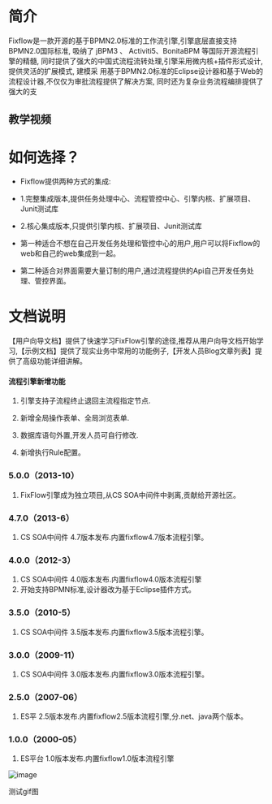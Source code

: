# 简介

Fixflow是一款开源的基于BPMN2.0标准的工作流引擎,引擎底层直接支持BPMN2.0国际标准,
吸纳了 jBPM3 、 Activiti5、BonitaBPM 等国际开源流程引擎的精髓,
同时提供了强大的中国式流程流转处理,引擎采用微内核+插件形式设计,提供灵活的扩展模式, 建模采 用基于BPMN2.0标准的Eclipse设计器和基于Web的流程设计器,不仅仅为审批流程提供了解决方案, 同时还为复杂业务流程编排提供了强大的支


##  教学视频


# 如何选择？
* Fixflow提供两种方式的集成:
* 1.完整集成版本,提供任务处理中心、流程管控中心、引擎内核、扩展项目、Junit测试库
* 2.核心集成版本,只提供引擎内核、扩展项目、Junit测试库

* 第一种适合不想在自己开发任务处理和管控中心的用户,用户可以将Fixflow的web和自己的web集成到一起。
* 第二种适合对界面需要大量订制的用户,通过流程提供的Api自己开发任务处理、管控界面。


# 文档说明

【用户向导文档】提供了快速学习FixFlow引擎的途径,推荐从用户向导文档开始学习,【示例文档】提供了现实业务中常用的功能例子,【开发人员Blog文章列表】提供了高级功能详细讲解。



#### 流程引擎新增功能

1. 引擎支持子流程终止退回主流程指定节点.

2. 新增全局操作表单、全局浏览表单.

3. 数据库语句外置,开发人员可自行修改.

4. 新增执行Rule配置。

### 5.0.0（2013-10）
1. FixFlow引擎成为独立项目,从CS SOA中间件中剥离,贡献给开源社区。


### 4.7.0（2013-6）
1. CS SOA中间件 4.7版本发布.内置fixflow4.7版本流程引擎。


### 4.0.0（2012-3）
1. CS SOA中间件 4.0版本发布.内置fixflow4.0版本流程引擎
2. 开始支持BPMN标准,设计器改为基于Eclipse插件方式。

### 3.5.0（2010-5）
1. CS SOA中间件 3.5版本发布.内置fixflow3.5版本流程引擎。


### 3.0.0（2009-11）
1. CS SOA中间件 3.0版本发布.内置fixflow3.0版本流程引擎。



### 2.5.0（2007-06）
1. ES平 2.5版本发布.内置fixflow2.5版本流程引擎,分.net、java两个版本。


### 1.0.0（2000-05）
1. ES平台 1.0版本发布.内置fixflow1.0版本流程引擎




![image](https://github.com/yb801925/lotteryTest/blob/master/1535445291706.gif)

测试gif图
